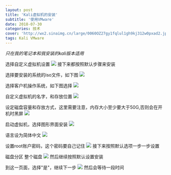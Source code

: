 ```yaml
---
layout: post
title: 'Kali虚拟机的安装'
subtitle: '使用VMware'
date: 2018-07-30
categories: 技术
cover: 'http://wx2.sinaimg.cn/large/0060OZ27gy1fqlul1gh9kj312w0pxad2.jpg'
tags: Kali VMware
---
```


*只在我的笔记本和我安装的kali版本适用* 

选择自定义虚拟机设置
![](http://wx4.sinaimg.cn/large/0060OZ27gy1fts6uv3x1rj30dx0bw74r.jpg)
接下来都按照默认步骤来安装

选择要安装的系统的iso文件，如下图
![](http://wx4.sinaimg.cn/large/0060OZ27gy1fts7af7qajj30el0cjgly.jpg)

选择客户机操作系统，如下图选择
![](http://wx3.sinaimg.cn/large/0060OZ27gy1fts7hmgwcij30f70cr3yy.jpg)

自定义虚拟机的名字，和存放位置
![](http://wx3.sinaimg.cn/large/0060OZ27gy1fts6uxbg0bj30fo0ccmxf.jpg)

设定磁盘容量和存放方式，这里需要注意，内存大小至少要大于50G,否则会在开机时黑屏
![](http://wx2.sinaimg.cn/large/0060OZ27gy1fts6uy86tij30fx0cm751.jpg)

启动虚拟机，选择图形界面安装
![](http://wx2.sinaimg.cn/large/0060OZ27gy1fts6uyt8k5j30lo0fgads.jpg)

语言设为简体中文
![](http://wx4.sinaimg.cn/large/0060OZ27gy1fts73faa2rj311u0h275r.jpg)

设置root账户密码，这个密码要自己记住
![](http://wx1.sinaimg.cn/large/0060OZ27gy1fts6v01bvdj311y0h3mz7.jpg)
接下来按照默认选项一步一步设置

磁盘分区 整个磁盘
![](http://wx1.sinaimg.cn/large/0060OZ27gy1fts6v0kx11j311p0h30u9.jpg)
然后继续按照默认设置安装

到这一页面，选择"是"，继续下一步
![](http://wx3.sinaimg.cn/large/0060OZ27gy1fts7ov0dmyj311q0h03zy.jpg)
然后会等待一段时间
